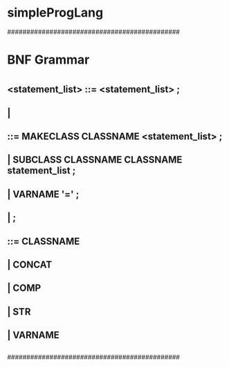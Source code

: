 # simpleProgLang
#############################################
#
#   BNF Grammar
#
##
## <statement_list> ::=  <statement_list> <statement> ;
##                  | <statement> 
##
## <statement>  ::= MAKECLASS CLASSNAME <statement_list> ;
##              | SUBCLASS CLASSNAME CLASSNAME statement_list ;
##              | VARNAME '=' <expr> ;
##              | <expr> ;
##
## <expr> ::= CLASSNAME
##          | <expr> CONCAT <expr>
##          | <expr> COMP <expr>
##          | STR
##          | VARNAME
##
#############################################
